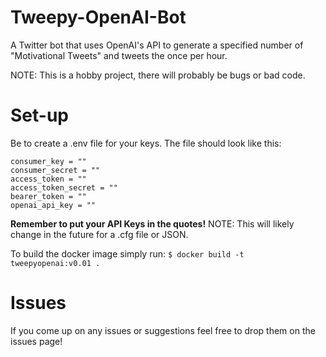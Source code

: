 # Tweepy-OpenAI-Bot
A Twitter bot that uses OpenAI's API to generate a specified number of "Motivational Tweets" and tweets the once per hour.

NOTE: This is a hobby project, there will probably be bugs or bad code.

# Set-up
Be to create a .env file for your keys. The file should look like this:
```
consumer_key = ""
consumer_secret = ""
access_token = ""
access_token_secret = ""
bearer_token = ""
openai_api_key = ""
```
**Remember to put your API Keys in the quotes!**
NOTE: This will likely change in the future for a .cfg file or JSON.

To build the docker image simply run:
`$ docker build -t tweepyopenai:v0.01 .`

# Issues
If you come up on any issues or suggestions feel free to drop them on the issues page!
